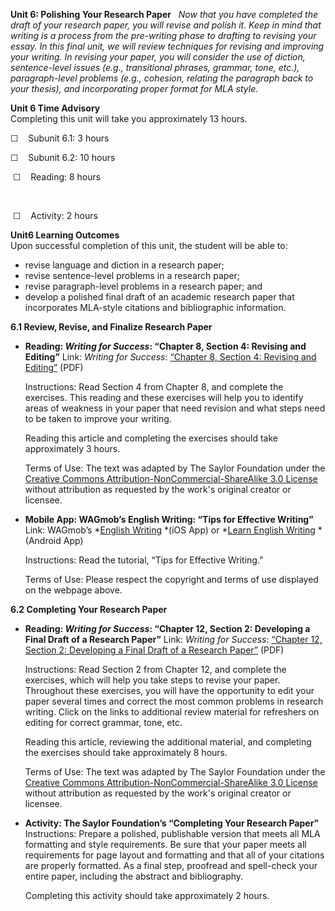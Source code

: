 **Unit 6: Polishing Your Research Paper** <span id="6"></span> 
*Now that you have completed the draft of your research paper, you will
revise and polish it. Keep in mind that writing is a process from the
pre-writing phase to drafting to revising your essay. In this final
unit, we will review techniques for revising and improving your writing.
In revising your paper, you will consider the use of diction,
sentence-level issues (e.g., transitional phrases, grammar, tone, etc.),
paragraph-level problems (e.g., cohesion, relating the paragraph back to
your thesis), and incorporating proper format for MLA style.*

**Unit 6 Time Advisory**  
Completing this unit will take you approximately 13 hours.

☐    Subunit 6.1: 3 hours  
  
 ☐    Subunit 6.2: 10 hours

  
  ☐    Reading: 8 hours

 

 ☐    Activity: 2 hours

**Unit6 Learning Outcomes**  
Upon successful completion of this unit, the student will be able to:
-   revise language and diction in a research paper;
-   revise sentence-level problems in a research paper;
-   revise paragraph-level problems in a research paper; and
-   develop a polished final draft of an academic research paper that
    incorporates MLA-style citations and bibliographic information.

**6.1 Review, Revise, and Finalize Research Paper** <span
id="6.1"></span> 
-   **Reading: *Writing for Success*: “Chapter 8, Section 4: Revising
    and Editing”**
    Link: *Writing for Success*: [“Chapter 8, Section 4: Revising and
    Editing”](http://www.saylor.org/site/textbooks/Writing%20for%20Success.pdf)
    (PDF)  
      
     Instructions: Read Section 4 from Chapter 8, and complete the
    exercises. This reading and these exercises will help you to
    identify areas of weakness in your paper that need revision and what
    steps need to be taken to improve your writing.  
      
     Reading this article and completing the exercises should take
    approximately 3 hours.  

    Terms of Use: The text was adapted by The Saylor Foundation under
    the [Creative Commons Attribution-NonCommercial-ShareAlike 3.0
    License](http://creativecommons.org/licenses/by-nc-sa/3.0/) without
    attribution as requested by the work's original creator or licensee.

-   **Mobile App: WAGmob’s English Writing: “Tips for Effective
    Writing”**
    Link: WAGmob’s *[English
    Writing](https://itunes.apple.com/us/app/writing-for-iphone/id413905221?mt=8) *(iOS
    App) or *[Learn English
    Writing](https://play.google.com/store/apps/details?id=com.quizmine.englishref) *(Android
    App)  
      
     Instructions: Read the tutorial, “Tips for Effective Writing.”  
      
     Terms of Use: Please respect the copyright and terms of use
    displayed on the webpage above.

**6.2 Completing Your Research Paper** <span id="6.2"></span> 
-   **Reading: *Writing for Success*: “Chapter 12, Section 2: Developing
    a Final Draft of a Research Paper”**
    Link: *Writing for Success*: [“Chapter 12, Section 2: Developing a
    Final Draft of a Research
    Paper”](http://www.saylor.org/site/textbooks/Writing%20for%20Success.pdf)
    (PDF)  
      
     Instructions: Read Section 2 from Chapter 12, and complete the
    exercises, which will help you take steps to revise your paper.
    Throughout these exercises, you will have the opportunity to edit
    your paper several times and correct the most common problems in
    research writing. Click on the links to additional review material
    for refreshers on editing for correct grammar, tone, etc.  
      
     Reading this article, reviewing the additional material, and
    completing the exercises should take approximately 8 hours.  
      
     Terms of Use: The text was adapted by The Saylor Foundation under
    the [Creative Commons Attribution-NonCommercial-ShareAlike 3.0
    License](http://creativecommons.org/licenses/by-nc-sa/3.0/) without
    attribution as requested by the work's original creator or licensee.

-   **Activity: The Saylor Foundation’s “Completing Your Research
    Paper”**
    Instructions: Prepare a polished, publishable version that meets all
    MLA formatting and style requirements. Be sure that your paper meets
    all requirements for page layout and formatting and that all of your
    citations are properly formatted. As a final step, proofread and
    spell-check your entire paper, including the abstract and
    bibliography.  
      
     Completing this activity should take approximately 2 hours.



